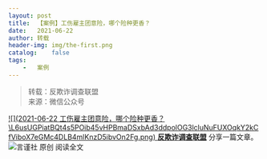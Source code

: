 ```yaml
---
layout:	post
title:	【案例】工伤雇主团意险，哪个险种更香？
date:	2021-06-22
author:	转载
header-img:	img/the-first.png
catalog:	false
tags:
	-	案例
---
```


<blockquote><p>转载：反欺诈调查联盟<br>
来源：微信公众号</p></blockquote>

[![](2021-06-22
工伤雇主团意险，哪个险种更香？\\L6usUGPiatBQt4s5POib45vHPBmaDSxbAd3ddpolOG3lcluNuFUXOqkY2kCfViboX7eGMc4DLB4mlKnzD5ibvOn2Fg.png)
**反欺诈调查联盟**](javascript:;)
分享一篇文章。
![](http://wx.qlogo.cn/mmhead/Q3auHgzwzM4klqu9gILlPlnTBcTxSqPuYbslkoXcjRVexcduoYcbwg/0)言谨社
原创
阅读全文
